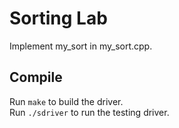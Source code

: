 # Sorting Lab

Implement my_sort in my_sort.cpp.

## Compile

Run `make` to build the driver.  
Run `./sdriver` to run the testing driver.  
